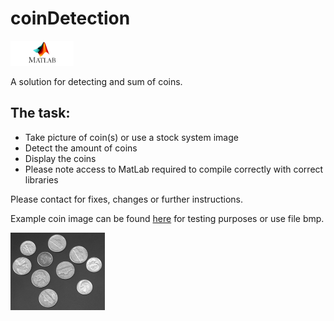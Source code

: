 # coinDetection
<img src="https://github.com/fabianfranklinhuffstead/coinDetection/blob/master/src/matlab.png" width="20%" height="20%">
<p>A solution for detecting and sum of coins.</p>

<h2>The task: </h2>
<ul>
  <li>Take picture of coin(s) or use a stock system image</li>
  <li>Detect the amount of coins</li>
  <li>Display the coins</li>
  <li>Please note access to MatLab required to compile correctly with correct libraries</li>
</ul>

<p>Please contact for fixes, changes or further instructions.</p>

<p>Example coin image can be found <a href="http://www.sawp.com.br/blog/wp-content/uploads/2011/02/coins.bmp">here</a> for testing purposes or use file bmp.</p>

<img src="https://raw.githubusercontent.com/fabianfranklinhuffstead/coinDetection/master/src/Ex0801/coins.bmp" height="30%" width="30%">
